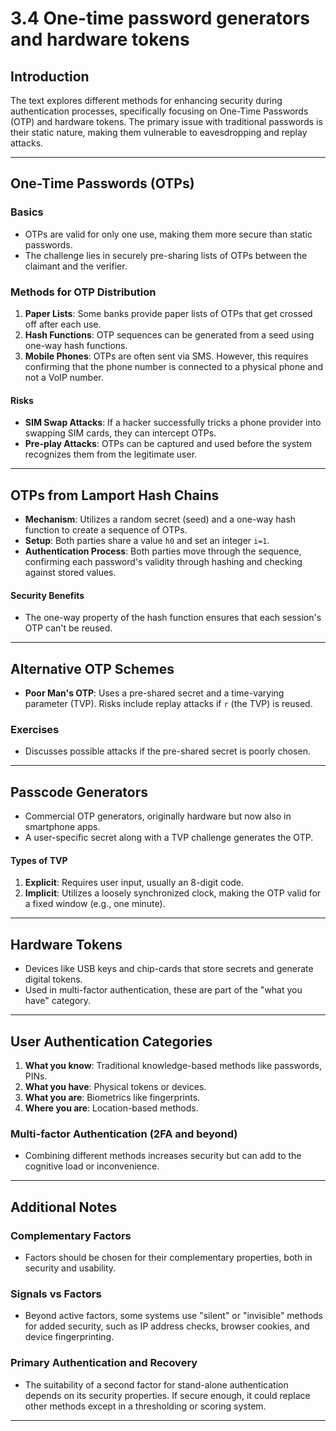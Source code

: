 # 3.4 One-time password generators and hardware tokens

## Introduction
The text explores different methods for enhancing security during authentication processes, specifically focusing on One-Time Passwords (OTP) and hardware tokens. The primary issue with traditional passwords is their static nature, making them vulnerable to eavesdropping and replay attacks.

---

## One-Time Passwords (OTPs)

### Basics
- OTPs are valid for only one use, making them more secure than static passwords.
- The challenge lies in securely pre-sharing lists of OTPs between the claimant and the verifier.

### Methods for OTP Distribution
1. **Paper Lists**: Some banks provide paper lists of OTPs that get crossed off after each use.
2. **Hash Functions**: OTP sequences can be generated from a seed using one-way hash functions.
3. **Mobile Phones**: OTPs are often sent via SMS. However, this requires confirming that the phone number is connected to a physical phone and not a VoIP number.

#### Risks
- **SIM Swap Attacks**: If a hacker successfully tricks a phone provider into swapping SIM cards, they can intercept OTPs.
- **Pre-play Attacks**: OTPs can be captured and used before the system recognizes them from the legitimate user.

---

## OTPs from Lamport Hash Chains

- **Mechanism**: Utilizes a random secret (seed) and a one-way hash function to create a sequence of OTPs.
- **Setup**: Both parties share a value `h0` and set an integer `i=1`.
- **Authentication Process**: Both parties move through the sequence, confirming each password's validity through hashing and checking against stored values.

#### Security Benefits
- The one-way property of the hash function ensures that each session's OTP can't be reused.

---

## Alternative OTP Schemes

- **Poor Man's OTP**: Uses a pre-shared secret and a time-varying parameter (TVP). Risks include replay attacks if `r` (the TVP) is reused.

### Exercises

- Discusses possible attacks if the pre-shared secret is poorly chosen.

---

## Passcode Generators

- Commercial OTP generators, originally hardware but now also in smartphone apps.
- A user-specific secret along with a TVP challenge generates the OTP.

#### Types of TVP

1. **Explicit**: Requires user input, usually an 8-digit code.
2. **Implicit**: Utilizes a loosely synchronized clock, making the OTP valid for a fixed window (e.g., one minute).

---

## Hardware Tokens

- Devices like USB keys and chip-cards that store secrets and generate digital tokens.
- Used in multi-factor authentication, these are part of the "what you have" category.

---

## User Authentication Categories

1. **What you know**: Traditional knowledge-based methods like passwords, PINs.
2. **What you have**: Physical tokens or devices.
3. **What you are**: Biometrics like fingerprints.
4. **Where you are**: Location-based methods.

### Multi-factor Authentication (2FA and beyond)

- Combining different methods increases security but can add to the cognitive load or inconvenience.

---

## Additional Notes

### Complementary Factors

- Factors should be chosen for their complementary properties, both in security and usability.

### Signals vs Factors

- Beyond active factors, some systems use "silent" or "invisible" methods for added security, such as IP address checks, browser cookies, and device fingerprinting.

### Primary Authentication and Recovery

- The suitability of a second factor for stand-alone authentication depends on its security properties. If secure enough, it could replace other methods except in a thresholding or scoring system.

---

